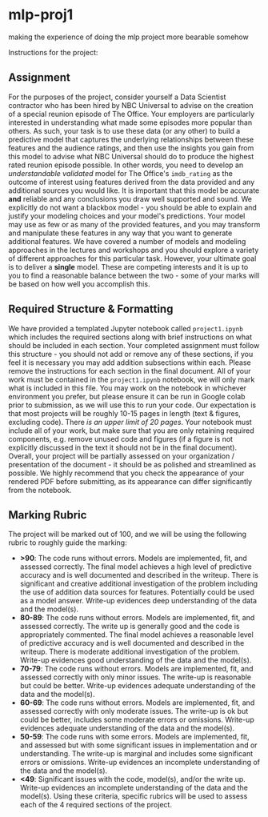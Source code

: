 # mlp-proj1
making the experience of doing the mlp project more bearable somehow

Instructions for the project:
## Assignment
For the purposes of the project, consider yourself a Data Scientist contractor who has been hired by NBC Universal to advise on the creation of a special reunion episode of The Office. Your employers are particularly interested in understanding what made some episodes more popular than others. As such, your task is to use these data (or any other) to build a predictive model that captures the underlying relationships between these features and the audience ratings, and then use the insights you gain from this model to advise what NBC Universal should do to produce the highest rated reunion episode possible.
In other words, you need to develop an *understandable* *validated* model for The Office's `imdb_rating` as the outcome of interest using features derived from the data provided and any additional sources you would like. It is important that this model be accurate **and** reliable and any conclusions you draw well supported and sound. We explicitly do not want a blackbox model - you should be able to explain and justify your modeling choices and your model's predictions.
Your model may use as few or as many of the provided features, and you may transform and manipulate these features in any way that you want to generate additional features. 
We have covered a number of models and modeling approaches in the lectures and workshops and you should explore a variety of different approaches for this particular task. However, your ultimate goal is to deliver a **single** model. These are competing interests and it is up to you to find a reasonable balance between the two - some of your marks will be based on how well you accomplish this.

## Required Structure & Formatting
We have provided a templated Jupyter notebook called `project1.ipynb` which includes the required sections along with brief instructions on what should be included in each section. Your completed assignment must follow this structure - you should not add or remove any of these sections, if you feel it is necessary you may add addition subsections within each. Please remove the instructions for each section in the final document.
All of your work must be contained in the `project1.ipynb` notebook, we will only mark what is included in this file.
You may work on the notebook in whichever environment you prefer, but please ensure it can be run in Google colab prior to submission, as we will use this to run your code. 
Our expectation is that most projects will be roughly 10-15 pages in length (text & figures, excluding code). There *is an upper limit of 20 pages*. Your notebook must include all of your work, but make sure that you are only retaining required components, e.g. remove unused code and figures (if a figure is not explicitly discussed in the text it should not be in the final document).
Overall, your project will be partially assessed on your organization / presentation of the document - it should be as polished and streamlined as possible. We highly recommend that you check the appearance of your rendered PDF before submitting, as its appearance can differ significantly from the notebook.

## Marking Rubric
The project will be marked out of 100, and we will be using the following rubric to roughly guide the marking:
* **>90**: The code runs without errors. Models are implemented, fit, and assessed correctly. The final model achieves a high level of predictive accuracy and is well documented and described in the writeup. There is significant and creative additional investigation of the problem including the use of addition data sources for features. Potentially could be used as a model answer. Write-up evidences deep understanding of the data and the model(s).
* **80-89**: The code runs without errors. Models are implemented, fit, and assessed correctly. The write up is generally good and the code is appropriately commented. The final model achieves a reasonable level of predictive accuracy and is well documented and described in the writeup. There is moderate additional investigation of the problem. Write-up evidences good understanding of the data and the model(s).
* **70-79**: The code runs without errors. Models are implemented, fit, and assessed correctly with only minor issues. The write-up is reasonable but could be better. Write-up evidences adequate understanding of the data and the model(s).
* **60-69**: The code runs without errors. Models are implemented, fit, and assessed correctly with only moderate issues. The write-up is ok but could be better, includes some moderate errors or omissions. Write-up evidences adequate understanding of the data and the model(s).
* **50-59**: The code runs with some errors. Models are implemented, fit, and assessed but with some significant issues in implementation and or understanding. The write-up is marginal and includes some significant errors or omissions. Write-up evidences an incomplete understanding of the data and the model(s).
* **<49**: Significant issues with the code, model(s), and/or the write up. Write-up evidences an incomplete understanding of the data and the model(s).
Using these criteria, specific rubrics will be used to assess each of the 4 required sections of the project.

